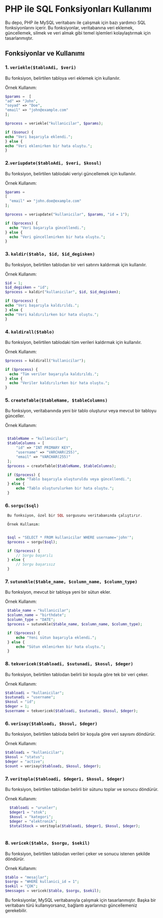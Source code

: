 # PHP ile SQL Fonksiyonları Kullanımı

Bu depo, PHP ile MySQL veritabanı ile çalışmak için bazı yardımcı SQL fonksiyonlarını içerir. Bu fonksiyonlar, veritabanına veri eklemek, güncellemek, silmek ve veri almak gibi temel işlemleri kolaylaştırmak için tasarlanmıştır.

## Fonksiyonlar ve Kullanımı

### 1. `veriekle($tabloAdi, $veri)`

Bu fonksiyon, belirtilen tabloya veri eklemek için kullanılır.

Örnek Kullanım:
  ```php
$params =  [ 
  "ad" => "John", 
  "soyad" => "Doe", 
  "email" => "john@example.com"
];

$process = veriekle("kullanicilar", $params);

if ($sonuc) {
  echo "Veri başarıyla eklendi.";
} else {
  echo "Veri eklenirken bir hata oluştu.";
}
 ```

### 2.`veriupdate($tabloAdi, $veri, $kosul)`

Bu fonksiyon, belirtilen tablodaki veriyi güncellemek için kullanılır.

Örnek Kullanım:


```php
$params = 
[
  "email" => "john.doe@example.com"
];

$process = veriupdate("kullanicilar", $params, "id = 1");

if ($process) {
  echo "Veri başarıyla güncellendi.";
} else {
  echo "Veri güncellenirken bir hata oluştu.";
}
 ```


### 3. `kaldir($tablo, $id, $id_degisken)`

Bu fonksiyon, belirtilen tablodan bir veri satırını kaldırmak için kullanılır.

Örnek Kullanım:
  ```php
$id = 1; 
$id_degisken = "id";
$process = kaldir("kullanicilar", $id, $id_degisken);

if ($process) {
  echo "Veri başarıyla kaldırıldı.";
} else {
  echo "Veri kaldırılırken bir hata oluştu.";
}
 ```

### 4. `kaldirall($tablo)`

Bu fonksiyon, belirtilen tablodaki tüm verileri kaldırmak için kullanılır.

Örnek Kullanım:
```php
$process = kaldirall("kullanicilar");

if ($process) {
  echo "Tüm veriler başarıyla kaldırıldı.";
} else {
  echo "Veriler kaldırılırken bir hata oluştu.";
}
```

### 5. `createTable($tableName, $tableColumns)`

   Bu fonksiyon, veritabanında yeni bir tablo oluşturur veya mevcut bir tabloyu günceller.

   Örnek Kullanım:
   
  ```php

   $tableName = "kullanicilar"; 
   $tableColumns = [ 
       "id" => "INT PRIMARY KEY", 
       "username" => "VARCHAR(255)", 
       "email" => "VARCHAR(255)" 
   ];  
   $process = createTable($tableName, $tableColumns);

   if ($process) {
       echo "Tablo başarıyla oluşturuldu veya güncellendi.";
   } else {
       echo "Tablo oluşturulurken bir hata oluştu.";
   }
  ```

### 6. `sorgu($sql)`

  ```php
   Bu fonksiyon, özel bir SQL sorgusunu veritabanında çalıştırır.

   Örnek Kullanım:


   $sql = "SELECT * FROM kullanicilar WHERE username='john'";
   $process = sorgu($sql);

   if ($process) {
       // Sorgu başarılı
   } else {
       // Sorgu başarısız
   }
  ```

### 7. `sutunekle($table_name, $column_name, $column_type)`

   Bu fonksiyon, mevcut bir tabloya yeni bir sütun ekler.

   Örnek Kullanım:
   
  ```php
   $table_name = "kullanicilar";
   $column_name = "birthdate";
   $column_type = "DATE";
   $process = sutunekle($table_name, $column_name, $column_type);

   if ($process) {
       echo "Yeni sütun başarıyla eklendi.";
   } else {
       echo "Sütun eklenirken bir hata oluştu.";
   }
  ```


### 8. `tekvericek($tabloadi, $sutunadi, $kosul, $deger)`

   Bu fonksiyon, belirtilen tablodan belirli bir koşula göre tek bir veri çeker.

   Örnek Kullanım:

   ```php
   $tabloadi = "kullanicilar";
   $sutunadi = "username";
   $kosul = "id";
   $deger = 1;
   $username = tekvericek($tabloadi, $sutunadi, $kosul, $deger);
 ```

### 6. `verisay($tabloadı, $kosul, $deger)`

   Bu fonksiyon, belirtilen tabloda belirli bir koşula göre veri sayısını döndürür.

   Örnek Kullanım:

   ```php
   $tabloadı = "kullanicilar";
   $kosul = "status";
   $deger = "active";
   $count = verisay($tabloadı, $kosul, $deger);
   ```

### 7. `veritopla($tabloadi, $deger1, $kosul, $deger)`

   Bu fonksiyon, belirtilen tablodan belirli bir sütunu toplar ve sonucu döndürür.

   Örnek Kullanım:

 ```php
   $tabloadi = "urunler";
   $deger1 = "stok";
   $kosul = "kategori";
   $deger = "elektronik";
   $totalStock = veritopla($tabloadi, $deger1, $kosul, $deger);
   
   ```
### 8. `vericek($tablo, $sorgu, $sekil)`

   Bu fonksiyon, belirtilen tablodan verileri çeker ve sonucu istenen şekilde döndürür.

   Örnek Kullanım:

   ```php
   $tablo = "mesajlar";
   $sorgu = "WHERE kullanici_id = 1";
   $sekil = "ÇOK";
   $messages = vericek($tablo, $sorgu, $sekil);
   
   ```

 Bu fonksiyonlar, MySQL veritabanıyla çalışmak için tasarlanmıştır. Başka bir veritabanı türü kullanıyorsanız, bağlantı ayarlarınızı güncellemeniz gerekebilir.

